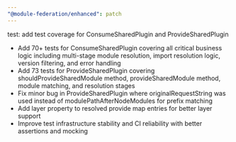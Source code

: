 ```yaml
---
"@module-federation/enhanced": patch
---
```


test: add test coverage for ConsumeSharedPlugin and ProvideSharedPlugin

- Add 70+ tests for ConsumeSharedPlugin covering all critical business logic including multi-stage module resolution, import resolution logic, version filtering, and error handling
- Add 73 tests for ProvideSharedPlugin covering shouldProvideSharedModule method, provideSharedModule method, module matching, and resolution stages
- Fix minor bug in ProvideSharedPlugin where originalRequestString was used instead of modulePathAfterNodeModules for prefix matching
- Add layer property to resolved provide map entries for better layer support
- Improve test infrastructure stability and CI reliability with better assertions and mocking